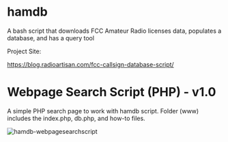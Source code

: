 # hamdb
A bash script that downloads FCC Amateur Radio licenses data, populates a database, and has a query tool

Project Site:

https://blog.radioartisan.com/fcc-callsign-database-script/

# Webpage Search Script (PHP) - v1.0
A simple PHP search page to work with hamdb script. Folder (www) includes the index.php, db.php, and how-to files.

![hamdb-webpagesearchscript](https://github.com/user-attachments/assets/c361508f-9ec3-4f70-88e4-352f5730518d)
